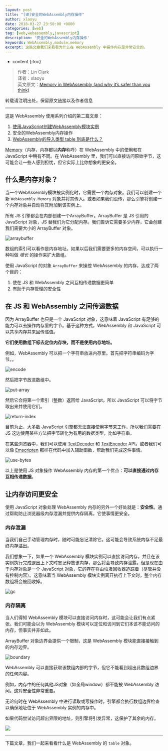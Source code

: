```yaml
---
layout: post
title: "[译]安全的WebAssembly内存操作"
author: xlaoyu
date: 2018-03-27 23:50:00 +0800
categories: [web]
tag: [web,webassembly,javascript]
description: '安全的WebAssembly内存操作'
keywords: WebAssembly,module,memory
excerpt: 这篇文章我们来看看为什么在 WebAssembly 中操作内存是非常安全的。
---
```


* content
{:toc}

> 作者：Lin Clark  
  译者：xlaoyu  
  英文原文：[Memory in WebAssembly (and why it’s safer than you think)](https://hacks.mozilla.org/2017/07/memory-in-webassembly-and-why-its-safer-than-you-think/)

转载请注明出处，保留原文链接以及作者信息

-----------------

这是 WebAssembly 使用系列介绍的第二篇文章：

1. [使用JavaScript创建WebAssembly模块实例](../2018-03-25-Creating-a-WebAssembly-module-instance-with-JavaScript.md)
2. 安全的WebAssembly内存操作
3. [WebAssembly的导入类型 table 到底是什么？](../2018-03-31-webassembly-table-imports.md)


[Memory](https://developer.mozilla.org/en-US/docs/Web/JavaScript/Reference/Global_Objects/WebAssembly/Memory)（内存，内存都以**内存**称呼）在 WebAssembly 中的使用和在 JavaScript 中稍有不同。在 WebAssembly 里，我们可以直接访问原始字节，这可能会让一些人感到担忧，但它实际上比你想象的更安全。


## 什么是内存对象？

当一个WebAssembly模块被实例化时，它需要一个内存对象。我们可以创建一个新 `WebAssembly.Memory` 对象并将其传入。或者如果我们没传，那么引擎将创建一个内存对象并自动将其附加到该实例上。

所有 JS 引擎都会在内部创建一个ArrayBuffer。ArrayBuffer 是 JS 引用的 JavaScript 对象，JS 替我们为它分配内存。我们告诉它需要多少内存，它会创建我们需要大小的 ArrayBuffer 对象。

![arraybuffer](https://i.loli.net/2018/03/27/5aba59cc32c88.png)

数组的索引可以看作是内存地址。如果以后我们需要更多的内存空间，可以执行一种叫做 *增长* 的操作来扩大数组。

使用 JavaScript 的对象 `ArrayBuffer` 来操控 WebAssembly 的内存，达成了两个目的：

1. 使在 JS 和 WebAssembly 之间互相传递数据更简单
2. 有助于内存管理的安全性


## 在 JS 和 WebAssembly 之间传递数据

因为 ArrayBuffer 也只是一个 JavaScript 对象，这意味着 JavaScript 有足够的能力可以去操作内存里的字节。基于这种方式，WebAssembly 和 JavaScript 可以共享内存并来回传递值。

**它们使用数组下标去定位内存块，而不是使用内存地址。**

例如，WebAssembly 可以把一个字符串放进内存里。首先把字符串编码为字节。。

![encode](https://i.loli.net/2018/03/27/5aba5d32cb8fe.png)

然后把字节放进数组中。

![put-array](https://i.loli.net/2018/03/27/5aba5df72bd2e.png)

然后它会将第一个索引（整数）返回给 JavaScript，所以 JavaScript 可以将字节取出来并使用它们。

![return-index](https://i.loli.net/2018/03/27/5aba5e79453f4.png)

目前为止，大多数 JavaScript 引擎都无法直接使用字节来工作，所以我们需要在 JS 这边使用某些方法把字节转化为有用的数据类型，比如字符串。

在某些浏览器中，我们可以使用 [TextDecoder](https://developer.mozilla.org/en-US/docs/Web/API/TextDecoder) 和 [TextEncoder](https://developer.mozilla.org/en-US/docs/Web/API/TextEncoder) API。或者我们可以像 [Emscripten](https://github.com/kripken/emscripten) 那样在代码中加入辅助函数，帮助我们完成这件事情。

![use-bytes](https://i.loli.net/2018/03/27/5aba604e13626.png)

以上是使用 JS 对象操作 WebAssembly 内存的第一个优点：**可以直接通过内存互相传递数据**。


## 让内存访问更安全

使用 JavaScript 对象处理 WebAssembly 内存的另外一个好处就是：**安全性**。通过帮助防止浏览器级内存泄漏并提供内存隔离，它使事情更安全。

### 内存泄漏

当我们自己手动管理内存时，随时可能忘记清除它。这可能会导致系统内存不足最终内存溢出。

我们想象一下，如果一个 WebAssembly 模块实例可以直接访问内存，并且在该实例执行完成退出上下文时忘记释放该内存，那么将会导致内存泄露。但是现在由于内存对象是一个 JavaScript 对象，它的存在将由垃圾回收器追踪着（尽管并没有控制内容）。这意味着当 WebAssembly 模块实例离开执行上下文时，整个内存数组将会被回收掉。

![gc](https://i.loli.net/2018/03/27/5aba63136d572.png)

### 内存隔离

当人们得知 WebAssembly 模块可以直接访问内存时，这可能会让我们有点紧张。我们可能会以为 WebAssembly 模块可以定位和访问到它们本该不能访问的内存，但事实并非如此。

ArrayBuffer 对象边界会提供一个限制，这是 WebAssembly 模块能直接接触到的内存边界。

![boundary](https://i.loli.net/2018/03/27/5aba65062dc07.png)

WebAssembly 可以直接获取该数组内部的字节，但它不能看到超出此数组边界的任何内容。

例如，内存中的任何其他JS对象（如全局window）都不能被 WebAssembly 访问。这对安全性非常重要。

无论何时在 WebAssembly 中进行读取或写操作时，引擎都会执行数组边界检查以确保地址位于 WebAssembly 实例的内存中。

如果代码尝试访问超出界限的地址，则引擎将引发异常，这保护了其余的内存。

![](https://i.loli.net/2018/03/27/5aba65fb5cc58.png)


---------

下篇文章，我们一起来看看什么是 WebAssembly 的 `table` 对象。